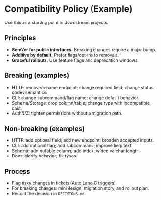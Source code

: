 # Compatibility Policy (Example)

Use this as a starting point in downstream projects.

## Principles
- **SemVer for public interfaces.** Breaking changes require a major bump.
- **Additive by default.** Prefer flags/opt‑ins to removals.
- **Graceful rollouts.** Use feature flags and deprecation windows.

## Breaking (examples)
- HTTP: remove/rename endpoint; change required field; change status codes semantics.
- CLI: change subcommand/flag name; change default behavior.
- Schema/Storage: drop column/table; change type with incompatible cast.
- AuthN/Z: tighten permissions without a migration path.

## Non‑breaking (examples)
- HTTP: add optional field; add new endpoint; broaden accepted inputs.
- CLI: add optional flag; add subcommand; improve help text.
- Schema: add nullable column; add index; widen varchar length.
- Docs: clarify behavior; fix typos.

## Process
- Flag risky changes in tickets (Auto Lane‑C triggers).
- For breaking changes: mini design, migration story, and rollout plan.
- Record the decision in `DECISIONS.md`.
